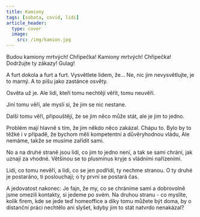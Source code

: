```yaml
---
title: Kamiony
tags: [sobota, covid, lidi]
article_header:
  type: cover
  image:
    src: /img/kamion.jpg
---
```


Budou kamiony mrtvých! Chřipečka! Kamiony mrtvých! Chřipečka! Dodržujte ty zákazy! Gulag!

<!--more-->

A furt dokola a furt a furt. Vysvětlete lidem, že... Ne, nic jim nevysvětlujte, je to marný. A to píšu jako zastánce osvěty.

Osvěta už je. Ale lidi, kteří tomu nechtějí věřit, tomu neuvěří.

Jiní tomu věří, ale myslí si, že jim se nic nestane.

Další tomu věří, připouštějí, že se jim něco může stát, ale je jim to jedno.

Problém mají hlavně s tím, že jim někdo něco zakázal. Chápu to. Bylo by to těžké i v případě, že bychom měli kompetentní a důvěryhodnou vládu, Ale nemáme, takže se musíme zařídit sami.

No a na druhé straně jsou lidi, co jim to jedno není, a tak se sami chrání, jak uznají za vhodné. Většinou se to plusmínus kryje s vládními nařízeními.

Lidi, co tomu nevěří, a lidi, co se jen podřídí, ty nechme stranou. O ty druhé je postaráno, ti poslouchají; o ty první se postará čas.

A jedovatost nakonec: Je fajn, že my, co se chráníme sami a dobrovolně jsme omezili kontakty, si jedeme po svém. Na druhou stranu - co myslíte, kolik firem, kde se jede teď homeoffice a díky tomu můžete být doma, by o distanční práci nechtělo ani slyšet, kdyby jim to stát natvrdo nenakázal?